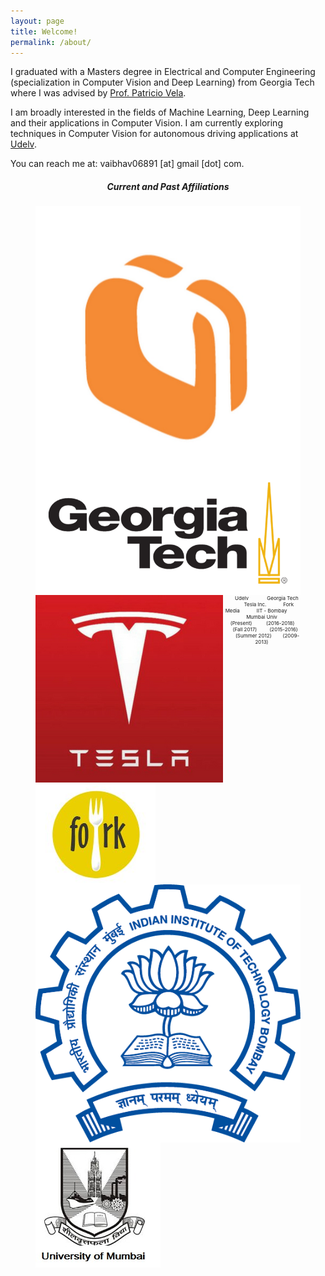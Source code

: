 ```yaml
---
layout: page
title: Welcome!
permalink: /about/
---
```


I graduated with a Masters degree in Electrical and Computer Engineering (specialization in Computer Vision and Deep Learning) from Georgia Tech where I was advised by [Prof. Patricio Vela](https://www.ece.gatech.edu/faculty-staff-directory/patricio-antonio-vela). 


I am broadly interested in the fields of Machine Learning, Deep Learning and their applications in Computer Vision. I am currently exploring techniques in Computer Vision for autonomous driving applications at [Udelv](https://www.udelv.com/). 

You can reach me at:  vaibhav06891 [at] gmail [dot] com.

<h5 align="center">Current and Past Affiliations</h5>
<figure align="center" class="affils">
<a href="https://www.udelv.com/"><img style="float: left;" src="/docs/pictures/udelv.jpg" style="width: 50px; height: 50px; margin:0px 5px"/></a>
<a href="http://www.gatech.edu/"><img style="float: left;" src="/docs/pictures/gatech.png" style="width: 50px; height: 50px; margin:0px 5px"/></a>
<a href="https://www.tesla.com/"><img style="float: left;" src="/docs/pictures/tesla.png" style="width: 50px; height: 50px; margin:0px 5px"/></a>
<a href="https:http://getforked.in/"><img style="float: left;" src="/docs/pictures/fork_media.png" style="width: 50px; height: 50px; margin:0px 5px"/></a>
<a href="https://www.iitb.ac.in/"><img style="float: left;" src="/docs/pictures/iit-bombay.png" style="width: 50px; height: 50px; margin:0px 5px"/></a>
<a href="http://mu.ac.in/portal/"><img style="float: left;" src="/docs/pictures/University-of-Mumbai.png" style="width: 50px; height: 50px; margin:0px 5px"/></a>
</figure>
<figure align="center" class="affils">
	<figcaption style="font-size: 8px;"> &nbsp;&nbsp;&nbsp; &nbsp;&nbsp;&nbsp;Udelv &nbsp;&nbsp;&nbsp;&nbsp;&nbsp;&nbsp;&nbsp; &nbsp;&nbsp;&nbsp; Georgia Tech &nbsp;&nbsp;&nbsp; &nbsp;&nbsp;&nbsp;&nbsp;&nbsp; Tesla Inc. &nbsp;&nbsp; &nbsp;&nbsp;&nbsp;&nbsp;&nbsp;&nbsp; &nbsp;Fork Media&nbsp;&nbsp;&nbsp; &nbsp;&nbsp;&nbsp;&nbsp; &nbsp;&nbsp; IIT - Bombay &nbsp;&nbsp;&nbsp; &nbsp;&nbsp;&nbsp; Mumbai Univ<br />  &nbsp; &nbsp;&nbsp; (Present) &nbsp;&nbsp;&nbsp;&nbsp;&nbsp; &nbsp;&nbsp;&nbsp;(2016-2018) &nbsp;&nbsp;&nbsp; &nbsp;&nbsp;&nbsp;&nbsp; (Fall 2017) &nbsp;&nbsp;&nbsp; &nbsp;&nbsp;&nbsp; (2015-2016)  &nbsp;&nbsp;&nbsp; &nbsp;&nbsp;&nbsp; (Summer 2012) &nbsp;&nbsp;&nbsp; &nbsp;&nbsp; (2009-2013) 
	</figcaption>
</figure>